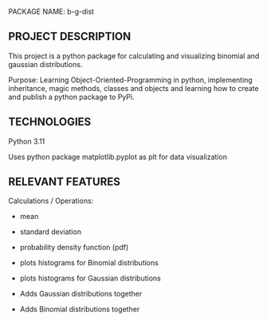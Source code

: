 PACKAGE NAME: b-g-dist

PROJECT DESCRIPTION
-----------------------
This project is a python package for calculating and visualizing binomial and gaussian distributions.

Purpose: Learning Object-Oriented-Programming in python, implementing inheritance, magic methods, classes and objects and learning how to create and publish a python package to PyPi.


TECHNOLOGIES
-----------------------
Python 3.11

Uses python package matplotlib.pyplot as plt for data visualization


RELEVANT FEATURES
-----------------------
Calculations / Operations:

  - mean

  - standard deviation

  - probability density function (pdf)

  - plots histograms for Binomial distributions

  - plots histograms for Gaussian distributions

  - Adds Gaussian distributions together

  - Adds Binomial distributions together

